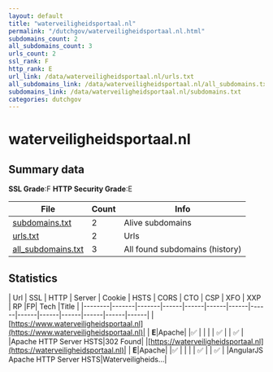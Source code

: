 ```yaml
---
layout: default
title: "waterveiligheidsportaal.nl"
permalink: "/dutchgov/waterveiligheidsportaal.nl.html"
subdomains_count: 2
all_subdomains_count: 3
urls_count: 2
ssl_rank: F
http_rank: E
url_link: /data/waterveiligheidsportaal.nl/urls.txt
all_subdomains_link: /data/waterveiligheidsportaal.nl/all_subdomains.txt
subdomains_link: /data/waterveiligheidsportaal.nl/subdomains.txt
categories: dutchgov
---
```



# waterveiligheidsportaal.nl
## Summary data


**SSL Grade**:F
**HTTP Security Grade**:E


| File       | Count | Info |
|------------|-------|------|
|[subdomains.txt](/data/waterveiligheidsportaal.nl/subdomains.txt)|2|Alive subdomains|
|[urls.txt](/data/waterveiligheidsportaal.nl/urls.txt)|2|Urls|
|[all_subdomains.txt](/data/waterveiligheidsportaal.nl/all_subdomains.txt)|3|All found subdomains (history)|


## Statistics


| Url | SSL | HTTP | Server | Cookie | HSTS | CORS | CTO | CSP | XFO | XXP | RP |FP| Tech |Title |
|--------|-------|-------|------|------|------|------|------|------|------|------|------|------|------|
|[https://www.waterveiligheidsportaal.nl](https://www.waterveiligheidsportaal.nl)| | **E**|Apache| |:white_check_mark: | | | | :white_check_mark: | | :white_check_mark: | |Apache HTTP Server HSTS|302 Found|
|[https://waterveiligheidsportaal.nl](https://waterveiligheidsportaal.nl)| | **E**|Apache| |:white_check_mark: | | | | :white_check_mark: | | :white_check_mark: | |AngularJS Apache HTTP Server HSTS|Waterveiligheids...|